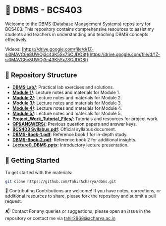 # 📘 DBMS - BCS403

Welcome to the DBMS (Database Management Systems) repository for BCS403. This repository contains comprehensive resources to assist my students and teachers in understanding and teaching DBMS concepts effectively.


Videos:
[https://drive.google.com/file/d/1Z-si0MAVC6e8UWOj3c43K5Sx7SOJDO8t](https://drive.google.com/file/d/1Z-si0MAVC6e8UWOj3c43K5Sx7SOJDO8t)

## 📂 Repository Structure

- **[DBMS Lab/](https://github.com/TahirAcharya/dbms/tree/main/DBMS%20Lab)**: Practical lab exercises and solutions.
- **[Module 1/](https://github.com/TahirAcharya/dbms/tree/main/Module%201)**: Lecture notes and materials for Module 1.
- **[Module 2/](https://github.com/TahirAcharya/dbms/tree/main/Module%202)**: Lecture notes and materials for Module 2.
- **[Module 3/](https://github.com/TahirAcharya/dbms/tree/main/Module%203)**: Lecture notes and materials for Module 3.
- **[Module 4/](https://github.com/TahirAcharya/dbms/tree/main/Module%204)**: Lecture notes and materials for Module 4.
- **[Module 5/](https://github.com/TahirAcharya/dbms/tree/main/Module%205)**: Lecture notes and materials for Module 5.
- **[Project_Work_Tutorial_Files/](https://github.com/TahirAcharya/dbms/tree/main/Project_Work_Tutorial_Files)**: Tutorials and resources for project work.
- **[QP&ANSWERS/](https://github.com/TahirAcharya/dbms/tree/main/QP%26ANSWERS)**: Previous question papers and answer keys.
- **[BCS403 Syllabus.pdf](https://github.com/TahirAcharya/dbms/blob/main/BCS403%20Syllabus.pdf)**: Official syllabus document.
- **[DBMS-Book-1.pdf](https://github.com/TahirAcharya/dbms/blob/main/DBMS-Book-1.pdf)**: Reference book 1 for in-depth study.
- **[DBMS-Book-2.pdf](https://github.com/TahirAcharya/dbms/blob/main/DBMS-Book-2.pdf)**: Reference book 2 for additional insights.
- **[Lecture0_DBMS.pptx](https://github.com/TahirAcharya/dbms/blob/main/Lecture0_DBMS.pptx)**: Introductory lecture presentation.

## 📌 Getting Started

To get started with the materials:

```bash
git clone https://github.com/TahirAcharya/dbms.git

```

🤝 Contributing
Contributions are welcome! If you have notes, corrections, or additional resources to share, please fork the repository and submit a pull request.

📬 Contact
For any queries or suggestions, please open an issue in the repository or contact me via tahir2968@acharya.ac.in
